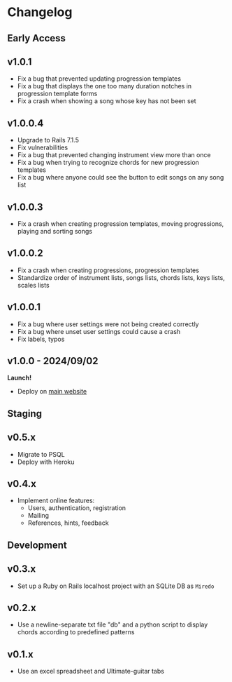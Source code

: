 # Changelog

## Early Access

## v1.0.1

* Fix a bug that prevented updating progression templates
* Fix a bug that displays the one too many duration notches in progression template forms
* Fix a crash when showing a song whose key has not been set

## v1.0.0.4

* Upgrade to Rails 7.1.5
* Fix vulnerabilities
* Fix a bug that prevented changing instrument view more than once
* Fix a bug when trying to recognize chords for new progression templates
* Fix a bug where anyone could see the button to edit songs on any song list

## v1.0.0.3

* Fix a crash when creating progression templates, moving progressions, playing and sorting songs

## v1.0.0.2

* Fix a crash when creating progressions, progression templates
* Standardize order of instrument lists, songs lists, chords lists, keys lists, scales lists

## v1.0.0.1

* Fix a bug where user settings were not being created correctly
* Fix a bug where unset user settings could cause a crash
* Fix labels, typos

## v1.0.0 - 2024/09/02

**Launch!**

* Deploy on [main website](https://miredo.ca)

## Staging

## v0.5.x

* Migrate to PSQL
* Deploy with Heroku

## v0.4.x

* Implement online features:
  * Users, authentication, registration
  * Mailing
  * References, hints, feedback

## Development

## v0.3.x

* Set up a Ruby on Rails localhost project with an SQLite DB as `Miredo`

## v0.2.x

* Use a newline-separate txt file "db" and a python script to display chords according to predefined patterns

## v0.1.x

* Use an excel spreadsheet and Ultimate-guitar tabs
